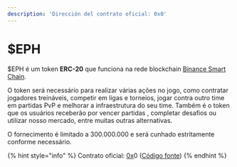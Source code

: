 ```yaml
---
description: 'Dirección del contrato oficial: 0x0'
---
```


# $EPH

$EPH é um token **ERC-20** que funciona na rede blockchain [Binance Smart Chain](https://coinmarketcap.com/alexandria/article/what-is-binance-smart-chain).

O token será necessário para realizar várias ações no jogo, como contratar jogadores treináveis, competir em ligas e torneios, jogar contra outro time em partidas PvP e melhorar a infraestrutura do seu time. Também é o token que os usuários receberão por vencer partidas , completar desafios ou utilizar nosso mercado, entre muitas outras alternativas.

O fornecimento é limitado a 300.000.000 e será cunhado estritamente conforme necessário.

{% hint style="info" %}
Contrato oficial: [0x](https://bscscan.com/token/0xfCf71d52d1aD105A4Dcf5809af5Bd560ABDaca0c)0 ([Código fonte](https://github.com/ephere-football/contracts/blob/master/contracts/EpherERC20.sol))
{% endhint %}
